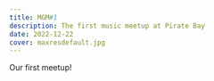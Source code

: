 ```yaml
---
title: MGM#1
description: The first music meetup at Pirate Bay
date: 2022-12-22
cover: maxresdefault.jpg
---
```


Our first meetup!

<youtube-embed video="PESTUCOaM3k" />



